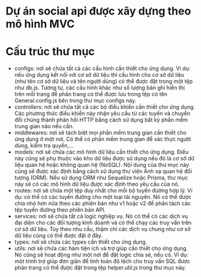 # Dự án social api được xây dựng theo mô hình MVC

# Cấu trúc thư mục

-   configs: nơi sẽ chứa tất cả các cấu hình cần thiết cho ứng dụng. Ví dụ: nếu ứng dụng kết nối với cơ sở dữ liệu thì cấu hình cho cơ sở dữ liệu (như tên cơ sở dữ liệu và tên người dùng) có thể được đặt trong một tệp như db.js. Tương tự, các cấu hình khác như số lượng bản ghi hiển thị trên mỗi trang để phân trang có thể được lưu trong tệp có tên General.config.js bên trong thư mục configs này.
-   controllers: nơi sẽ chứa tất cả các bộ điều khiển cần thiết cho ứng dụng. Các phương thức điều khiển này nhận yêu cầu từ các tuyến và chuyển đổi chúng thành phản hồi HTTP bằng cách sử dụng bất kỳ phần mềm trung gian nào nếu cần.
-   middlewares: nơi sẽ tách biệt mọi phần mềm trung gian cần thiết cho ứng dụng ở một nơi. Có thể có phần mềm trung gian để xác thực người dùng, kiểm tra quyền,...
-   models: nơi sẽ chứa các mô hình dữ liệu cần thiết cho ứng dụng. Điều này cũng sẽ phụ thuộc vào kho dữ liệu được sử dụng nếu đó là cơ sở dữ liệu quan hệ hoặc không quan hệ (NoSQL). Nội dung của thư mục này cũng sẽ được xác định bằng cách sử dụng thư viện Ánh xạ quan hệ đối tượng (ORM). Nếu sử dụng ORM như Sequelize hoặc Prisma, thư mục này sẽ có các mô hình dữ liệu được xác định theo yêu cầu của nó.
-   routes: nơi sẽ chứa một tệp duy nhất cho mỗi bộ tuyến đường hợp lý. Ví dụ: có thể có các tuyến đường cho một loại tài nguyên. Nó có thể được chia nhỏ hơn nữa theo các phiên bản như v1 hoặc v2 để phân tách các tệp tuyến đường theo phiên bản API.
-   services: nơi sẽ chứa tất cả logic nghiệp vụ. Nó có thể có các dịch vụ đại diện cho các đối tượng kinh doanh và có thể chạy các truy vấn trên cơ sở dữ liệu. Tùy theo nhu cầu, thậm chí các dịch vụ chung như cơ sở dữ liệu cũng có thể được đặt ở đây.
-   types: nơi sẽ chứa các types cần thiết cho ứng dụng.
-   utils: nơi sẽ chứa các hàm tiện ích và trợ giúp cần thiết cho ứng dụng. Nó cũng sẽ hoạt động như một nơi để đặt logic chia sẻ, nếu có. Ví dụ: một trình trợ giúp đơn giản để tính toán độ lệch cho truy vấn SQL được phân trang có thể được đặt trong tệp helper.util.js trong thư mục này.

